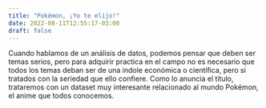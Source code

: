 ```yaml
---
title: "Pokémon, ¡Yo te elijo!"
date: 2022-08-11T12:55:17-03:00
draft: false
---
```

Cuando hablamos de un análisis de datos, podemos pensar que deben ser temas serios, pero para adquirir practica en el campo no es necesario que todos los temas deban ser de una índole económica o científica, pero si tratados con la seriedad que ello confiere. Como lo anuncia el titulo, trataremos con un dataset muy interesante relacionado al mundo Pokémon, el anime que todos conocemos.